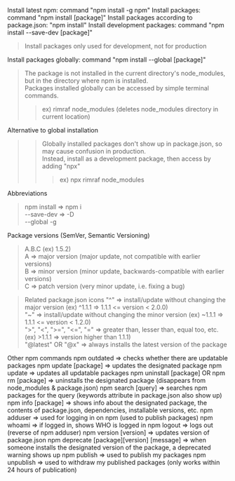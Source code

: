 Install latest npm: command "npm install -g npm"
Install packages: command "npm install [package]"
Install packages according to package.json: "npm install"
Install development packages: command "npm install --save-dev [package]"
> Install packages only used for development, not for production

Install packages globally: command "npm install --global [package]"
> The package is not installed in the current directory's node_modules, but in the directory where npm is installed. <br>
Packages installed globally can be accessed by simple terminal commands. <br>
>> ex) rimraf node_modules (deletes node_modules directory in current location)

Alternative to global installation
>> Globally installed packages don't show up in package.json, so may cause confusion in production. <br>
Instead, install as a development package, then access by adding "npx"
>>> ex) npx rimraf node_modules

Abbreviations
> npm install => npm i <br>
--save-dev => -D <br>
--global -g <br>

Package versions (SemVer, Semantic Versioning)
> A.B.C (ex) 1.5.2) <br>
A => major version (major update, not compatible with earlier versions) <br>
B => minor version (minor update, backwards-compatible with earlier versions) <br>
C => patch version (very minor update, i.e. fixing a bug) <br>

> Related package.json icons
"^" => install/update without changing the major version (ex) ^1.1.1 => 1.1.1 <= version < 2.0.0) <br>
"~" => install/update without changing the minor version (ex) ~1.1.1 => 1.1.1 <= version < 1.2.0) <br>
">", "<", ">=", "<=", "=" => greater than, lesser than, equal too, etc. (ex) >1.1.1 => version higher than 1.1.1) <br>
"@latest" OR "@x" => always installs the latest version of the package

Other npm commands
npm outdated => checks whether there are updatable packages
npm update [package] => updates the designated package
npm update => updates all updatable packages
npm uninstall [package] OR npm rm [package] => uninstalls the designated package (disappears from node_modules & package.json)
npm search [query] => searches npm packages for the query (keywords attribute in package.json also show up)
npm info [package] => shows info about the designated package, the contents of package.json, dependencies, installable versions, etc.
npm adduser => used for logging in on npm (used to publish packages)
npm whoami => if logged in, shows WHO is logged in
npm logout => logs out (reverse of npm adduser)
npm version [version] => updates version of package.json
npm deprecate [package][version] [message] => when someone installs the designated version of the package, a deprecated warning shows up
npm publish => used to publish my packages
npm unpublish => used to withdraw my published packages (only works within 24 hours of publication)